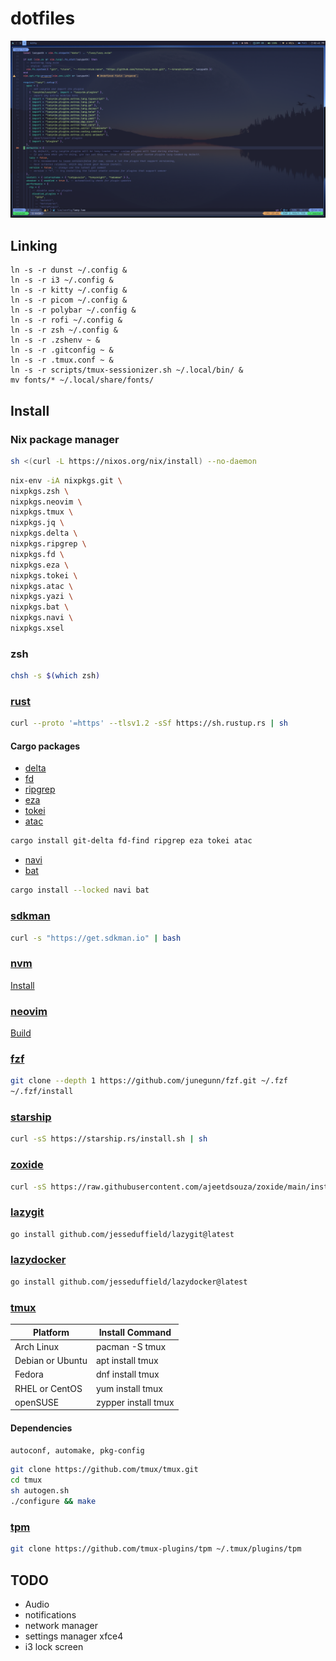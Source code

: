 # dotfiles

![Desktop](./screenshots/desktop.png)

## Linking

```
ln -s -r dunst ~/.config &
ln -s -r i3 ~/.config &
ln -s -r kitty ~/.config &
ln -s -r picom ~/.config &
ln -s -r polybar ~/.config &
ln -s -r rofi ~/.config &
ln -s -r zsh ~/.config &
ln -s -r .zshenv ~ &
ln -s -r .gitconfig ~ &
ln -s -r .tmux.conf ~ &
ln -s -r scripts/tmux-sessionizer.sh ~/.local/bin/ &
mv fonts/* ~/.local/share/fonts/
```

## Install

### Nix package manager
``` bash
sh <(curl -L https://nixos.org/nix/install) --no-daemon
```

```bash
nix-env -iA nixpkgs.git \
nixpkgs.zsh \
nixpkgs.neovim \
nixpkgs.tmux \
nixpkgs.jq \
nixpkgs.delta \
nixpkgs.ripgrep \
nixpkgs.fd \
nixpkgs.eza \
nixpkgs.tokei \
nixpkgs.atac \
nixpkgs.yazi \
nixpkgs.bat \
nixpkgs.navi \
nixpkgs.xsel
```

### zsh

```bash
chsh -s $(which zsh)
```

### [rust](https://www.rust-lang.org/)

```bash
curl --proto '=https' --tlsv1.2 -sSf https://sh.rustup.rs | sh
```

#### Cargo packages

- [delta](https://github.com/dandavison/delta)
- [fd](https://github.com/sharkdp/fd)
- [ripgrep](https://github.com/BurntSushi/ripgrep)
- [eza](https://github.com/eza-community/eza)
- [tokei](https://github.com/XAMPPRocky/tokei)
- [atac](https://github.com/Julien-cpsn/ATAC)

```bash
cargo install git-delta fd-find ripgrep eza tokei atac
```

- [navi](https://github.com/denisidoro/navi)
- [bat](https://github.com/sharkdp/bat)

```bash
cargo install --locked navi bat
```

### [sdkman](https://sdkman.io/)

```bash
curl -s "https://get.sdkman.io" | bash
```

### [nvm](https://github.com/nvm-sh/nvm)

[Install](https://github.com/nvm-sh/nvm?tab=readme-ov-file#installing-and-updating)

### [neovim](https://github.com/neovim/neovim/blob/master/INSTALL.md)

[Build](https://github.com/neovim/neovim/blob/master/BUILD.md)

### [fzf](https://github.com/junegunn/fzf)

```bash
git clone --depth 1 https://github.com/junegunn/fzf.git ~/.fzf
~/.fzf/install
```

### [starship](https://starship.rs/)

```bash
curl -sS https://starship.rs/install.sh | sh
```

### [zoxide](https://github.com/ajeetdsouza/zoxide)

```bash
curl -sS https://raw.githubusercontent.com/ajeetdsouza/zoxide/main/install.sh | bash

```

### [lazygit](https://github.com/jesseduffield/lazygit)

```bash
go install github.com/jesseduffield/lazygit@latest
```

### [lazydocker](https://github.com/jesseduffield/lazydocker)

```bash
go install github.com/jesseduffield/lazydocker@latest
```

### [tmux](https://github.com/tmux/tmux/wiki/Installing)

| Platform         | Install Command     |
| ---------------- | ------------------- |
| Arch Linux       | pacman -S tmux      |
| Debian or Ubuntu | apt install tmux    |
| Fedora           | dnf install tmux    |
| RHEL or CentOS   | yum install tmux    |
| openSUSE         | zypper install tmux |

#### Dependencies

`autoconf, automake, pkg-config`

```bash
git clone https://github.com/tmux/tmux.git
cd tmux
sh autogen.sh
./configure && make
```

### [tpm](https://github.com/tmux-plugins/tpm)

```bash
git clone https://github.com/tmux-plugins/tpm ~/.tmux/plugins/tpm
```

## TODO

- Audio
- notifications
- network manager
- settings manager xfce4
- i3 lock screen

